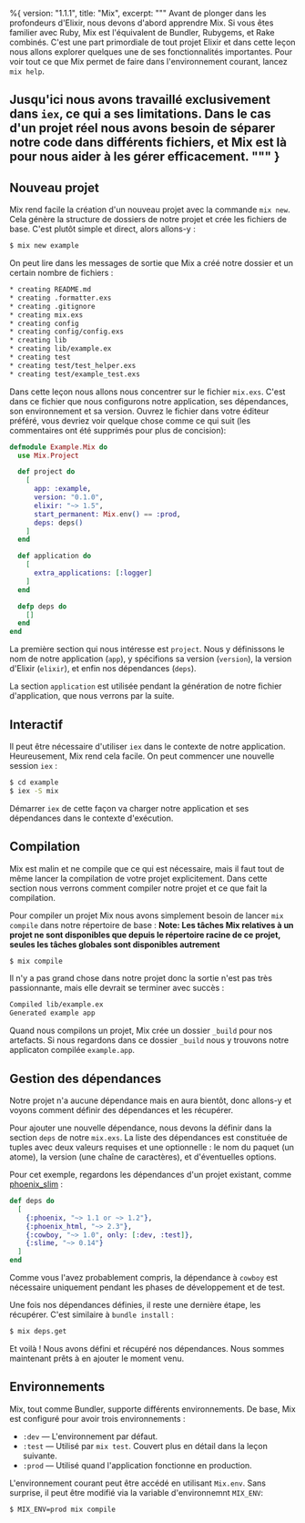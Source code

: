 %{
  version: "1.1.1",
  title: "Mix",
  excerpt: """
  Avant de plonger dans les profondeurs d'Elixir, nous devons d'abord apprendre Mix.
Si vous êtes familier avec Ruby, Mix est l'équivalent de Bundler, Rubygems, et Rake combinés.
C'est une part primordiale de tout projet Elixir et dans cette leçon nous allons explorer quelques une de ses fonctionnalités importantes.
Pour voir tout ce que Mix permet de faire dans l'environnement courant, lancez `mix help`.

Jusqu'ici nous avons travaillé exclusivement dans `iex`, ce qui a ses limitations.
Dans le cas d'un projet réel nous avons besoin de séparer notre code dans différents fichiers, et Mix est là pour nous aider à les gérer efficacement.
  """
}
---

## Nouveau projet

Mix rend facile la création d'un nouveau projet avec la commande `mix new`.
Cela génère la structure de dossiers de notre projet et crée les fichiers de base.
C'est plutôt simple et direct, alors allons-y :

```bash
$ mix new example
```

On peut lire dans les messages de sortie que Mix a créé notre dossier et un certain nombre de fichiers :

```bash
* creating README.md
* creating .formatter.exs
* creating .gitignore
* creating mix.exs
* creating config
* creating config/config.exs
* creating lib
* creating lib/example.ex
* creating test
* creating test/test_helper.exs
* creating test/example_test.exs
```

Dans cette leçon nous allons nous concentrer sur le fichier `mix.exs`.
C'est dans ce fichier que nous configurons notre application, ses dépendances, son environnement et sa version. 
Ouvrez le fichier dans votre éditeur préféré, vous devriez voir quelque chose comme ce qui suit (les commentaires ont été supprimés pour plus de concision):

```elixir
defmodule Example.Mix do
  use Mix.Project

  def project do
    [
      app: :example,
      version: "0.1.0",
      elixir: "~> 1.5",
      start_permanent: Mix.env() == :prod,
      deps: deps()
    ]
  end

  def application do
    [
      extra_applications: [:logger]
    ]
  end

  defp deps do
    []
  end
end
```

La première section qui nous intéresse est `project`.
Nous y définissons le nom de notre application (`app`), y spécifions sa version (`version`), la version d'Elixir (`elixir`), et enfin nos dépendances (`deps`).

La section `application` est utilisée pendant la génération de notre fichier d'application, que nous verrons par la suite.

## Interactif

Il peut être nécessaire d'utiliser `iex` dans le contexte de notre application. Heureusement, Mix rend cela facile. On peut commencer une nouvelle session `iex` :

```bash
$ cd example
$ iex -S mix
```

Démarrer `iex` de cette façon va charger notre application et ses dépendances dans le contexte d'exécution.

## Compilation

Mix est malin et ne compile que ce qui est nécessaire, mais il faut tout de même lancer la compilation de votre projet explicitement.
Dans cette section nous verrons comment compiler notre projet et ce que fait la compilation.

Pour compiler un projet Mix nous avons simplement besoin de lancer `mix compile` dans notre répertoire de base :
**Note: Les tâches Mix relatives à un projet ne sont disponibles que depuis le répertoire racine de ce projet, seules les tâches globales sont disponibles autrement**

```bash
$ mix compile
```

Il n'y a pas grand chose dans notre projet donc la sortie n'est pas très passionnante, mais elle devrait se terminer avec succès :

```bash
Compiled lib/example.ex
Generated example app
```

Quand nous compilons un projet, Mix crée un dossier `_build` pour nos artefacts.
Si nous regardons dans ce dossier `_build` nous y trouvons notre applicaton compilée `example.app`.

## Gestion des dépendances

Notre projet n'a aucune dépendance mais en aura bientôt, donc allons-y et voyons comment définir des dépendances et les récupérer.

Pour ajouter une nouvelle dépendance, nous devons la définir dans la section `deps` de notre `mix.exs`.
La liste des dépendances est constituée de tuples avec deux valeurs requises et une optionnelle : le nom du paquet (un atome), la version (une chaîne de caractères), et d'éventuelles options.

Pour cet exemple, regardons les dépendances d'un projet existant, comme [phoenix_slim](https://github.com/doomspork/phoenix_slim) :

```elixir
def deps do
  [
    {:phoenix, "~> 1.1 or ~> 1.2"},
    {:phoenix_html, "~> 2.3"},
    {:cowboy, "~> 1.0", only: [:dev, :test]},
    {:slime, "~> 0.14"}
  ]
end
```

Comme vous l'avez probablement compris, la dépendance à `cowboy` est nécessaire uniquement pendant les phases de développement et de test.

Une fois nos dépendances définies, il reste une dernière étape, les récupérer. C'est similaire à `bundle install` :

```bash
$ mix deps.get
```

Et voilà ! Nous avons défini et récupéré nos dépendances.
Nous sommes maintenant prêts à en ajouter le moment venu.

## Environnements

Mix, tout comme Bundler, supporte différents environnements.
De base, Mix est configuré pour avoir trois environnements :

- `:dev` — L'environnement par défaut.
- `:test` — Utilisé par `mix test`. Couvert plus en détail dans la leçon suivante.
- `:prod` — Utilisé quand l'application fonctionne en production.

L'environnement courant peut être accédé en utilisant `Mix.env`.
Sans surprise, il peut être modifié via la variable d'environnemnt `MIX_ENV`:

```bash
$ MIX_ENV=prod mix compile
```
